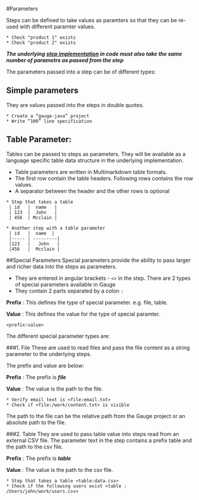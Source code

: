 #Parameters

Steps can be defined to take values as paramters so that they can be re-used with different paramter values.

````
* Check "product 1" exists
* Check "product 2" exists
````

***The underlying [step implementation](../test_code/README.md) in code must also take the same number of parametrs as passed from the step***

The parameters passed into a step can be of different types:

## Simple parameters
They are values passed into the steps in double quotes.

````
* Create a “gauge-java” project
* Write “100” line specification
````

## Table Parameter:
Tables can be passed to steps as parameters. They will be available as a language specific table data structure in the underlying implementation.
* Table parameters are written in Multimarkdown table formats.
* The first row contain the table headers. Following rows contains the row values.
* A separator between the header and the other rows is optional

````
* Step that takes a table
 | id   |  name   |
 | 123  |  John   |
 | 456  | Mcclain |

* Another step with a table parameter
 | id   |  name  |
 |----- | ---------|
 |123   |   John   |
 |456   |  Mcclain |
````



##Special Parameters
Special parameters provide the ability to pass larger and richer data into the steps as parameters.
* They are entered in angular brackets - `<>` in the step. There are 2 types of special parameters available in Gauge
* They contain 2 parts separated by a colon `:`

**Prefix** : This defines the type of special parameter. e.g. file, table.

**Value** : This defines the value for the type of special paramter.

``<prefix:value>``

The different special parameter types are:

###1. File
These are used to read files and pass the file content as a string parameter to the underlying steps.

The prefix and value are below:

**Prefix** : The prefix is ***file***

**Value**  : The value is the path to the file.

````
* Verify email text is <file:email.txt>
* Check if <file:/work/content.txt> is visible
````
The path to the file can be the relative path from the Gauge project or an absolute path to the file.

###2. Table
They are used to pass table value into steps read from an external CSV file. The parameter text in the step contains a  prefix table and the path to the csv file.

**Prefix** : The prefix is ***table***

**Value**  : The value is the path to the csv file.


````
* Step that takes a table <table:data.csv>
* Check if the following users exist <table : /Users/john/work/users.csv>
````
